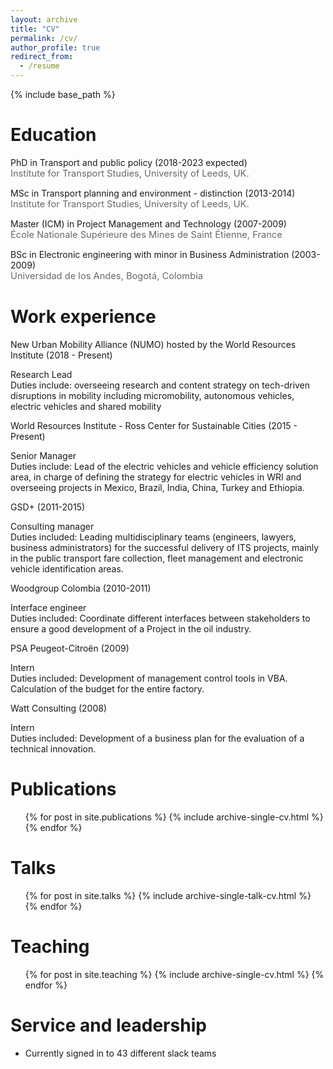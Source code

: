 ```yaml
---
layout: archive
title: "CV"
permalink: /cv/
author_profile: true
redirect_from:
  - /resume
---
```


{% include base_path %}

Education
======
<i class="fas fa-fw fa-graduation-cap"></i> PhD in Transport and public policy (2018-2023 expected)  
<SPAN STYLE="color: #696969	; font-size: 11pt">Institute for Transport Studies, University of Leeds, UK.</span>  

<i class="fas fa-fw fa-graduation-cap"></i> MSc in Transport planning and environment - distinction (2013-2014)  
  <SPAN STYLE="color: #696969	; font-size: 11pt">Institute for Transport Studies, University of Leeds, UK.</span>   
  
<i class="fas fa-fw fa-graduation-cap"></i> Master (ICM) in Project Management and Technology (2007-2009)  
  <SPAN STYLE="color: #696969	; font-size: 11pt">École Nationale Supérieure des Mines de Saint Étienne, France</span>  
  
<i class="fas fa-fw fa-graduation-cap"></i> BSc in Electronic engineering with minor in Business Administration (2003-2009)  
  <SPAN STYLE="color: #696969	; font-size: 11pt">Universidad de los Andes, Bogotá, Colombia</span> 

Work experience
======
<i class="fas fa-fw fa-briefcase"></i> New Urban Mobility Alliance (NUMO) hosted by the World Resources Institute (2018 - Present)  
 <div class="padded-multilinebold">Research Lead</div> 
 <div class="padded-multiline">Duties include: overseeing research and content strategy on tech-driven disruptions in mobility including micromobility, autonomous vehicles, electric vehicles and shared mobility</div>  

<i class="fas fa-fw fa-briefcase"></i> World Resources Institute - Ross Center for Sustainable Cities (2015 - Present)  
 <div class="padded-multilinebold">Senior Manager</div>  
 <div class="padded-multiline">Duties include: Lead of the electric vehicles and vehicle efficiency solution area, in charge of defining the strategy for electric vehicles in WRI and overseeing projects in Mexico, Brazil, India, China, Turkey and Ethiopia.</div>

<i class="fas fa-fw fa-briefcase"></i> GSD+ (2011-2015)  
  <div class="padded-multilinebold">Consulting manager</div>   
  <div class="padded-multiline">Duties included: Leading multidisciplinary teams (engineers, lawyers, business administrators) for the successful delivery of ITS projects, mainly in the public transport fare collection, fleet management and electronic vehicle identification areas.</div>

<i class="fas fa-fw fa-briefcase"></i>Woodgroup Colombia (2010-2011)  
  <div class="padded-multilinebold"> Interface engineer</div>  
  <div class="padded-multiline">Duties included: Coordinate different interfaces between stakeholders to ensure a good development of a Project in the oil industry.</div> 
  
<i class="fas fa-fw fa-briefcase"></i>PSA Peugeot-Citroën (2009)  
  <div class="padded-multilinebold">Intern</div>  
  <div class="padded-multiline">Duties included: Development of management control tools in VBA. Calculation of the budget for the entire factory.</div>    

<i class="fas fa-fw fa-briefcase"></i>Watt Consulting (2008)  
  <div class="padded-multilinebold">Intern</div>  
 <div class="padded-multiline">Duties included: Development of a business plan for the evaluation of a technical innovation.</div>   
   
   
Publications
======
  <ul>{% for post in site.publications %}
    {% include archive-single-cv.html %}
  {% endfor %}</ul>
  
Talks
======
  <ul>{% for post in site.talks %}
    {% include archive-single-talk-cv.html %}
  {% endfor %}</ul>
  
Teaching
======
  <ul>{% for post in site.teaching %}
    {% include archive-single-cv.html %}
  {% endfor %}</ul>
  
Service and leadership
======
* Currently signed in to 43 different slack teams
